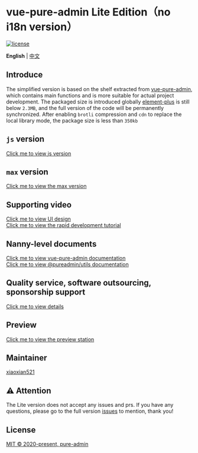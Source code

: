 <h1>vue-pure-admin Lite Edition（no i18n version）</h1>

[![license](https://img.shields.io/github/license/pure-admin/vue-pure-admin.svg)](LICENSE)

**English** | [中文](./README.md)

## Introduce

The simplified version is based on the shelf extracted from [vue-pure-admin](https://github.com/pure-admin/vue-pure-admin), which contains main functions and is more suitable for actual project
development. The packaged size is introduced globally [element-plus](https://element-plus.org) is still below `2.3MB`, and the full version of the code will be permanently synchronized. After enabling
`brotli` compression and `cdn` to replace the local library mode, the package size is less than `350kb`

## `js` version

[Click me to view js version](https://pure-admin.cn/pages/js/)

## `max` version

[Click me to view the max version](https://pure-admin.cn/pages/max/)

## Supporting video

[Click me to view UI design](https://www.bilibili.com/video/BV17g411T7rq)  
[Click me to view the rapid development tutorial](https://www.bilibili.com/video/BV1kg411v7QT)

## Nanny-level documents

[Click me to view vue-pure-admin documentation](https://pure-admin.cn/)  
[Click me to view @pureadmin/utils documentation](https://pure-admin-utils.netlify.app)

## Quality service, software outsourcing, sponsorship support

[Click me to view details](https://pure-admin.cn/pages/service/)

## Preview

[Click me to view the preview station](https://pure-admin-thin.netlify.app/#/login)

## Maintainer

[xiaoxian521](https://github.com/xiaoxian521)

## ⚠️ Attention

The Lite version does not accept any issues and prs. If you have any questions, please go to the full version [issues](https://github.com/pure-admin/vue-pure-admin/issues/new/choose) to mention, thank
you!

## License

[MIT © 2020-present, pure-admin](./LICENSE)
